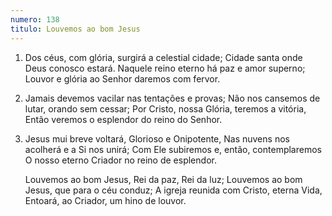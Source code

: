 ```yaml
---
numero: 138
titulo: Louvemos ao bom Jesus
---
```

1. Dos céus, com glória, surgirá a celestial cidade;
   Cidade santa onde Deus conosco estará.
   Naquele reino eterno há paz e amor superno;
   Louvor e glória ao Senhor daremos com fervor.

2. Jamais devemos vacilar nas tentações e provas;
   Não nos cansemos de lutar, orando sem cessar;
   Por Cristo, nossa Glória, teremos a vitória,
   Então veremos o esplendor do reino do Senhor.

3. Jesus mui breve voltará, Glorioso e Onipotente,
   Nas nuvens nos acolherá e a Si nos unirá;
   Com Ele subiremos e, então, contemplaremos
   O nosso eterno Criador no reino de esplendor.

    Louvemos ao bom Jesus, Rei da paz, Rei da luz;
    Louvemos ao bom Jesus, que para o céu conduz;
    A igreja reunida com Cristo, eterna Vida,
    Entoará, ao Criador, um hino de louvor.
